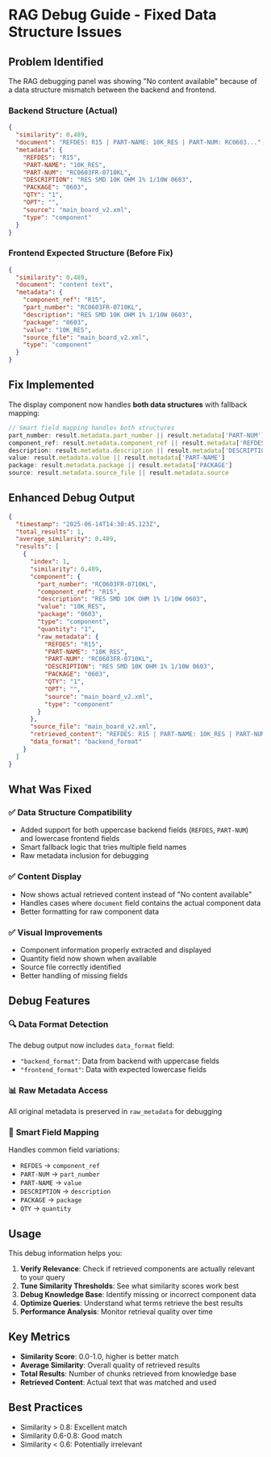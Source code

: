 # RAG Debug Guide - Fixed Data Structure Issues

## Problem Identified
The RAG debugging panel was showing "No content available" because of a data structure mismatch between the backend and frontend.

### Backend Structure (Actual)
```json
{
  "similarity": 0.489,
  "document": "REFDES: R15 | PART-NAME: 10K_RES | PART-NUM: RC0603...",
  "metadata": {
    "REFDES": "R15",
    "PART-NAME": "10K_RES", 
    "PART-NUM": "RC0603FR-0710KL",
    "DESCRIPTION": "RES SMD 10K OHM 1% 1/10W 0603",
    "PACKAGE": "0603",
    "QTY": "1",
    "OPT": "",
    "source": "main_board_v2.xml",
    "type": "component"
  }
}
```

### Frontend Expected Structure (Before Fix)
```json
{
  "similarity": 0.489,
  "document": "content text",
  "metadata": {
    "component_ref": "R15",
    "part_number": "RC0603FR-0710KL",
    "description": "RES SMD 10K OHM 1% 1/10W 0603",
    "package": "0603", 
    "value": "10K_RES",
    "source_file": "main_board_v2.xml",
    "type": "component"
  }
}
```

## Fix Implemented
The display component now handles **both data structures** with fallback mapping:

```typescript
// Smart field mapping handles both structures
part_number: result.metadata.part_number || result.metadata['PART-NUM']
component_ref: result.metadata.component_ref || result.metadata['REFDES'] 
description: result.metadata.description || result.metadata['DESCRIPTION']
value: result.metadata.value || result.metadata['PART-NAME']
package: result.metadata.package || result.metadata['PACKAGE']
source: result.metadata.source_file || result.metadata.source
```

## Enhanced Debug Output
```json
{
  "timestamp": "2025-06-14T14:30:45.123Z",
  "total_results": 1,
  "average_similarity": 0.489,
  "results": [
    {
      "index": 1,
      "similarity": 0.489,
      "component": {
        "part_number": "RC0603FR-0710KL",
        "component_ref": "R15", 
        "description": "RES SMD 10K OHM 1% 1/10W 0603",
        "value": "10K_RES",
        "package": "0603",
        "type": "component",
        "quantity": "1",
        "raw_metadata": {
          "REFDES": "R15",
          "PART-NAME": "10K_RES",
          "PART-NUM": "RC0603FR-0710KL",
          "DESCRIPTION": "RES SMD 10K OHM 1% 1/10W 0603",
          "PACKAGE": "0603",
          "QTY": "1",
          "OPT": "",
          "source": "main_board_v2.xml",
          "type": "component"
        }
      },
      "source_file": "main_board_v2.xml",
      "retrieved_content": "REFDES: R15 | PART-NAME: 10K_RES | PART-NUM: RC0603FR-0710KL | DESCRIPTION: RES SMD 10K OHM 1% 1/10W 0603 | PACKAGE: 0603 | QTY: 1 | OPT: ",
      "data_format": "backend_format"
    }
  ]
}
```

## What Was Fixed

### ✅ **Data Structure Compatibility**
- Added support for both uppercase backend fields (`REFDES`, `PART-NUM`) and lowercase frontend fields
- Smart fallback logic that tries multiple field names
- Raw metadata inclusion for debugging

### ✅ **Content Display**
- Now shows actual retrieved content instead of "No content available"
- Handles cases where `document` field contains the actual component data
- Better formatting for raw component data

### ✅ **Visual Improvements**
- Component information properly extracted and displayed
- Quantity field now shown when available
- Source file correctly identified
- Better handling of missing fields

## Debug Features

### 🔍 **Data Format Detection**
The debug output now includes `data_format` field:
- `"backend_format"`: Data from backend with uppercase fields
- `"frontend_format"`: Data with expected lowercase fields

### 📊 **Raw Metadata Access**
All original metadata is preserved in `raw_metadata` for debugging

### 🎯 **Smart Field Mapping**
Handles common field variations:
- `REFDES` → `component_ref`
- `PART-NUM` → `part_number`  
- `PART-NAME` → `value`
- `DESCRIPTION` → `description`
- `PACKAGE` → `package`
- `QTY` → `quantity`

## Usage

This debug information helps you:

1. **Verify Relevance**: Check if retrieved components are actually relevant to your query
2. **Tune Similarity Thresholds**: See what similarity scores work best
3. **Debug Knowledge Base**: Identify missing or incorrect component data
4. **Optimize Queries**: Understand what terms retrieve the best results
5. **Performance Analysis**: Monitor retrieval quality over time

## Key Metrics

- **Similarity Score**: 0.0-1.0, higher is better match
- **Average Similarity**: Overall quality of retrieved results
- **Total Results**: Number of chunks retrieved from knowledge base
- **Retrieved Content**: Actual text that was matched and used

## Best Practices

- Similarity > 0.8: Excellent match
- Similarity 0.6-0.8: Good match  
- Similarity < 0.6: Potentially irrelevant
